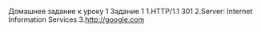 Домашнее задание к уроку 1
Задание 1
1.HTTP/1.1 301
2.Server: Internet Information Services
3.http://google.com
